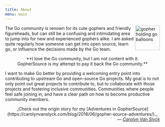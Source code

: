 ```yaml
---
title: About
menu: main
---
```


<img alt="gopher holding go balloons" src="/img/go-balloons.png" width="80" align="right" />

The Go community is renown for its cute gophers and friendly figureheads, but
can still be a confusing and intimidating area to jump into for new and
experienced gophers alike. I am asked quite regularly how someone can get into
open source, learn go, or influence the decisions made by the Go team.

<center>
  **I love the Go community, but I am not content with it.<br/>GopherSource is my attempt
  to pay it back the Go community.**
</center>

I  want to make Go better by providing a welcoming entry point into contributing
to upstream Go and open-source Go projects. My goal is to not only point out great
projects to contribute to, but to collaborate with those projects and fostering inclusive
communities. Communities where people feel safe joining in, and have a clear path on how to
become productive community members.

<center>
_Check out the origin story for my
[Adventures in GopherSource](https://carolynvanslyck.com/blog/2018/06/gopher-source-adventures/)._
</center>

<div style="text-align: right; font-style: italic">
&mdash; <a href="https://carolynvanslyck.com">Carolyn Van Slyck</a>
</div>
